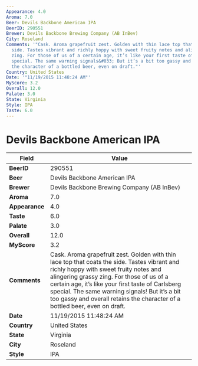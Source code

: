 ```yaml
---
Appearance: 4.0
Aroma: 7.0
Beer: Devils Backbone American IPA
BeerID: 290551
Brewer: Devils Backbone Brewing Company (AB InBev)
City: Roseland
Comments: '"Cask. Aroma grapefruit zest. Golden with thin lace top that coats the
  side. Tastes vibrant and richly hoppy with sweet fruity notes and alingering grassy
  zing. For those of us of a certain age, it’s like your first taste of Carlsberg
  special. The same warning signals&#033; But it’s a bit too gassy and overall retains
  the character of a bottled beer, even on draft."'
Country: United States
Date: '"11/19/2015 11:48:24 AM"'
MyScore: 3.2
Overall: 12.0
Palate: 3.0
State: Virginia
Style: IPA
Taste: 6.0
---
```


# Devils Backbone American IPA

| Field         | Value |
|---------------|-------|
| **BeerID** | 290551 |
| **Beer** | Devils Backbone American IPA |
| **Brewer** | Devils Backbone Brewing Company (AB InBev) |
| **Aroma** | 7.0 |
| **Appearance** | 4.0 |
| **Taste** | 6.0 |
| **Palate** | 3.0 |
| **Overall** | 12.0 |
| **MyScore** | 3.2 |
| **Comments** | Cask. Aroma grapefruit zest. Golden with thin lace top that coats the side. Tastes vibrant and richly hoppy with sweet fruity notes and alingering grassy zing. For those of us of a certain age, it’s like your first taste of Carlsberg special. The same warning signals&#033; But it’s a bit too gassy and overall retains the character of a bottled beer, even on draft. |
| **Date** | 11/19/2015 11:48:24 AM |
| **Country** | United States |
| **State** | Virginia |
| **City** | Roseland |
| **Style** | IPA |
